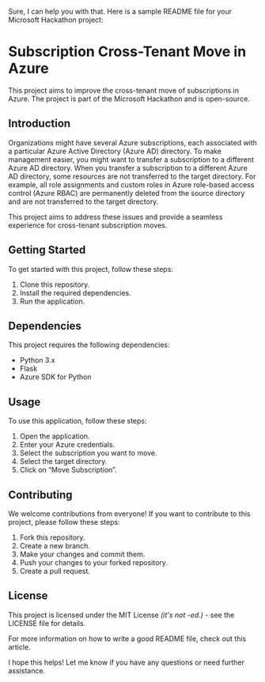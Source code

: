 Sure, I can help you with that. Here is a sample README file for your Microsoft Hackathon project:

# Subscription Cross-Tenant Move in Azure
This project aims to improve the cross-tenant move of subscriptions in Azure. The project is part of the Microsoft Hackathon and is open-source.

## Introduction
Organizations might have several Azure subscriptions, each associated with a particular Azure Active Directory (Azure AD) directory. To make management easier, you might want to transfer a subscription to a different Azure AD directory. When you transfer a subscription to a different Azure AD directory, some resources are not transferred to the target directory. For example, all role assignments and custom roles in Azure role-based access control (Azure RBAC) are permanently deleted from the source directory and are not transferred to the target directory.

This project aims to address these issues and provide a seamless experience for cross-tenant subscription moves.

## Getting Started
To get started with this project, follow these steps:

1. Clone this repository.
2. Install the required dependencies.
3. Run the application.

## Dependencies
This project requires the following dependencies:

- Python 3.x
- Flask
- Azure SDK for Python


## Usage
To use this application, follow these steps:

1. Open the application.
2. Enter your Azure credentials.
3. Select the subscription you want to move.
4. Select the target directory.
5. Click on “Move Subscription”.

## Contributing
We welcome contributions from everyone! If you want to contribute to this project, please follow these steps:

1. Fork this repository.
2. Create a new branch.
3. Make your changes and commit them.
4. Push your changes to your forked repository.
5. Create a pull request.

## License
This project is licensed under the MIT License *(it's not -ed.)* - see the LICENSE file for details.

For more information on how to write a good README file, check out this article.

I hope this helps! Let me know if you have any questions or need further assistance.